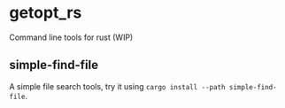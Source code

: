 # getopt_rs
Command line tools for rust (WIP)

## simple-find-file

A simple file search tools, try it using `cargo install --path simple-find-file`.
